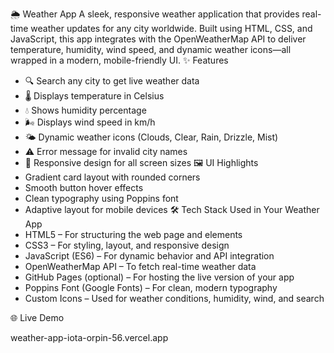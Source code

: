 🌦️ Weather App
A sleek, responsive weather application that provides real-time weather updates for any city worldwide. Built using HTML, CSS, and JavaScript, this app integrates with the OpenWeatherMap API to deliver temperature, humidity, wind speed, and dynamic weather icons—all wrapped in a modern, mobile-friendly UI.
✨ Features
- 🔍 Search any city to get live weather data
- 🌡️ Displays temperature in Celsius
- 💧 Shows humidity percentage
- 🌬️ Displays wind speed in km/h
- 🌤️ Dynamic weather icons (Clouds, Clear, Rain, Drizzle, Mist)
- ⚠️ Error message for invalid city names
- 📱 Responsive design for all screen sizes
🖼️ UI Highlights
- Gradient card layout with rounded corners
- Smooth button hover effects
- Clean typography using Poppins font
- Adaptive layout for mobile devices
🛠️ Tech Stack Used in Your Weather App
- HTML5 – For structuring the web page and elements
- CSS3 – For styling, layout, and responsive design
- JavaScript (ES6) – For dynamic behavior and API integration
- OpenWeatherMap API – To fetch real-time weather data
- GitHub Pages (optional) – For hosting the live version of your app
- Poppins Font (Google Fonts) – For clean, modern typography
- Custom Icons – Used for weather conditions, humidity, wind, and search

🌐 Live Demo

weather-app-iota-orpin-56.vercel.app


